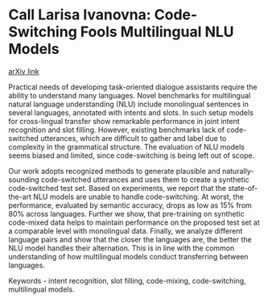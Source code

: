 # Call Larisa Ivanovna: Code-Switching Fools Multilingual NLU Models

[arXiv link](https://arxiv.org/abs/2109.14350)

Practical needs of developing task-oriented dialogue assistants require the ability to understand many languages. Novel benchmarks for multilingual natural language understanding (NLU) include monolingual sentences in several languages, annotated with intents and slots. In such setup models for cross-lingual transfer show remarkable performance in joint intent recognition and slot filling. However, existing benchmarks lack of code-switched utterances, which are difficult to gather and label due to complexity in the grammatical structure. The evaluation of NLU models seems biased and limited, since code-switching is being left out of scope. 

Our work adopts recognized methods to generate plausible and naturally-sounding code-switched utterances and uses them to create a synthetic code-switched test set. Based on experiments, we report that the state-of-the-art NLU models are unable to handle code-switching. At worst, the performance, evaluated by semantic accuracy, drops as low as 15% from 80% across languages. Further we show, that pre-training on synthetic code-mixed data helps to maintain performance on the proposed test set at a comparable level with monolingual data. Finally, we analyze different language pairs and show that the closer the languages are, the better the NLU model handles their alternation. This is in line with the common understanding of how multilingual models conduct transferring  between languages.

Keywords - intent recognition, slot filling, code-mixing, code-switching, multilingual models.
